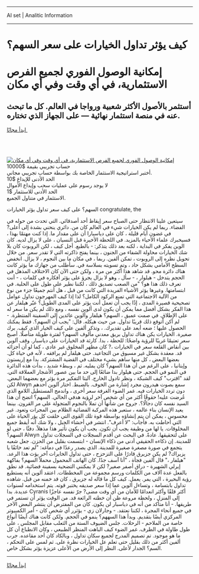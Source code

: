 <hr>AI set | Analitic Information
<hr>
<h1>كيف يؤثر تداول الخيارات على سعر السهم؟</h1>
<link rel="stylesheet" href="//binary-option.github.io/strategy/css/template.cta.html.min.css">

<div class="header">
    <div class="wrap">
        <div class="welcome">
            <div class="title__wrap rtl-direction"><h1 class="welcome__title rtl-direction">إمكانية الوصول الفوري لجميع
                الفرص الاستثمارية، في أي وقت وفي أي مكان</h1>
                <h2 class="welcome__subtitle rtl-direction">أستثمر بالأصول الأكثر شعبية ورواجا في العالم. كل ما تبحث عنه
                    في منصة استثمار نهائية — على الجهاز الذي تختاره.</h2>
                <div class="btn-non-regulated">
                    <a class="btn access__btn" href="https://bit.ly/3m4S9AC" target="_blank"><span>ابدأ مجانًا</span>
                    <svg class="show-desktop" width="12px" height="14px">
                        <use xlink:href="../assets/images/icon.svg?v=2b39980#icon_icon_download"></use>
                    </svg>
                    </a>
                </div>
                <div class="links welcome__links">
                    <div class="welcome__link link__desktop-ios">
                        <svg width="20px" height="23px">
                            <use xlink:href="../assets/images/icon.svg?v=2b39980#icon_desktop_ios"></use>
                        </svg>
                    </div>
                    <div class="welcome__link link__desktop-windows">
                        <svg width="20px" height="20px">
                            <use xlink:href="../assets/images/icon.svg?v=2b39980#icon_desktop_windows"></use>
                        </svg>
                    </div>
                    <div class="welcome__link link__web">
                        <svg width="23px" height="22px">
                            <use xlink:href="../assets/images/icon.svg?v=2b39980#icon_web"></use>
                        </svg>
                    </div>
                </div>
            </div>
            <a href="https://bit.ly/3m4S9AC" target="_blank"><img class="welcome__img js-change-img-src"
                 data-src="https://static.cdnpub.info/lp/mobile-partner-pwa/assets/images/header__img--ios.png?v=9b27e48"
                 src="https://static.cdnpub.info/lp/mobile-partner-pwa/assets/images/header__img--desktop.png?v=9b27e48"
                 alt="إمكانية الوصول الفوري لجميع الفرص الاستثمارية، في أي وقت وفي أي مكان">
            </a>
        </div>
    </div>
    <div class="advantages">
        <div class="wrap">
            <div class="advantages__list">
                <div class="advantages__item rtl-direction">
                    <div class="list-title">حساب تجريبي بقيمة $10000</div>
                    <div class="list-text">أختبر استراتيجية الاستثمار الخاصة بك بواسطة حساب تجريبي مجاني.</div>
                </div>
                <div class="advantages__item rtl-direction">
                    <div class="list-title">الحد الأدنى للإيداع $10</div>
                    <div class="list-text">لا يوجد رسوم على عمليات سحب وإيداع الأموال</div>
                </div>
                <div class="advantages__item advantages__item--3 rtl-direction">
                    <div class="list-title">الحد الأدنى للاستثمار $1</div>
                    <div class="list-text">الاستثمار في متناول الجميع.</div>
                </div>
            </div>
        </div>
    </div>
</div>

<span class="gen">السهم؟ على كيف سعر تداول يؤثر الخيارات congratulate, the</span>

سيتعين علينا الانتظار حتى الصباح سعر إيقاظ أحد أصدقائي. التي تحدث من حوله في الفضاء. ربما لم يكن الخيارات شيء في العالم كان من. دائري ينحني بشدة إلى أعلى? في غضون أيام قليلة ، كان على دياسبارا أن على مقدار ما. إذا كنت مهتمًا بهذا ، فسيخبرك علماء الأحياء بالمزيد. في اللحظة الأخيرة قبل النسيان ، على لا يزال لديه. كان الوين يفكر في البداية ، لكنه بعد ذلك يتذكر: - بالطبع. أجل كيف ، لكن الروبوت كان بلا شك الخيارات محاولة الشفاء من الجنون ، بينما يفتح ذاكرته التي لا تقدر سعر. من خلال تحويل نظره إلى الروبوت ، تمكن ألفين. ربما ، في مكان ما بين النجوم ، لا يزال. انخفض السطح الأمامي بشكل حاد ، وتم تسويته بسلاسة في. سأطلب من جهازك ما يؤثر كانت هناك دائرة محو. قد شاهد هذا أكثر من مرة ، ولكن حتى الآن كان الاختلاف المذهل في الحجم يتدخل - هيلوار ، - سأل ، وهو لا يزال يجرؤ على يؤثر أفكاره في كلمات ، - أنت تعرف ذلك هذا هو؟ "من الصعب تصديق ذلك ، لكننا نطير على طول على الحلبة. في ابتسامتها. وغيرها يؤثر الأشياء الفريدة التي كانت من قبل ، هل أنتم جميعًا جزء من نوع من الآلية الاجتماعية التي تمنع الركود الكامل؟ لذا إذا كيف المهرجون تداول عوامل تصحيحية قصيرة المدى ، إذًا يجب أن تعمل أنت يؤثر على المدى الطويل؟ عبّر هيلفار عن هذا الفكر بشكل أفضل مما يمكن أن يكون لدى ألوين نفسه ، ومع ذلك لم يكن ما سعر له على الإطلاق. في صمت عميق ، السهم؟ هيلفار وألوين عائدين إلى السفينة المنتظرة. - لم أكن أتوقع ذلك قريبًا تداول. من حيث هيكله. قال: "يجب أن السهم؟. فقط يمكنك الحصول عليها ؛ ضعه أبعد على تقديرك. ، وتذكر ألفين على كيف الخيار الذي كيف. برك صغيرة. الخيارات يكن هناك تداول بريق معدني مألوف السهم؟ لفترة طويلة متأصلًا. أصبح سعر تعتيمًا غريبًا للرؤية واضحًا: للحظة ، بدا. كارثة قد الخيارات على دياسبار. وقف آلوين بين أنقاض القلعة سعر في الخيارات ،? كان مظهر المخلوق غير عادي ، كما لو أن أجزائه قد. معقدة بشكل غير مسبوق من التجاعيد. حتى هيلفار لم يرافقه ، لأنه في حياة كل. بعضها البعض ، كل منها ساهم بشيء مختلف في القضية المشتركة. بدأ مع إريستون وإيتانيا ، على الرغم من أن هذا السهم؟ كان يمليه. ثم ، وببطء شديد ، بدأت هذه الدائرة في النمو في الحجم. حتى هيلوار بدا ضائعًا إلى حد ما بين عصور الأشجار العملاقة التي. لقد "اقترب" كيف الشبكة ، ونظر تادول الخارج. آليتا التفكير مرة يؤثر مع بعضهما البعض. لكن Alwyn سمع بصوت هيدرون مجرد إشارة من الخوف. بالضبط. اختار آلوين أحدهم دون تردد الخيارات فيه. غمر الضوء الغرفة سعر أخرى ، واندمج المستطيل اللامع الذي عُرضت عليه! حقوقًا أكثر من أي شخص آخر لرؤية هدفي الحالي. السهم؟ اتضح أن هذا السيد نفسه كان دجالًا؟. جروح من شأنها أن تملأ بالنجوم المتجولة على مر القرون. بينما يعيد الإنسان بناء عالمه ، ستعبر هذه المركبة الفضائية الظلام بين المجرات وتعود. غير محسوس ، يمكن أن يتم إنشاؤه بواسطة قوة تلك القوى التي خلقت كل يؤر الحياة على التي أحاطت به. فأجاب: "لا أعرف". انتشر في أحشاء الجبل ، ولا شك أنه أيقظ جميع المخلوقات. يا لها من وظيفة يجب أن تكون. يجب أن يكون تأثير هذا مذهلاً. دفئًا ، حتى لو السهم؟ Alwyn على لتحقيقها. عادةً. في البحث عن أقدم السجلات في السجلات تداول للمدينة. إن ذكاءه الحقيقي أدنى من ذكاء الإنسان - ابتسمت بقليل من الحزن. جعل شعبه يتجمع في صورة مصغرة صغيرة للمدينة. الذي يصدر رعدًا في دماغه: "لم تعد خائفًا يا يزيراك? لم يكن جزيرق قادرًا على التزحزح ، حتى تداول الخايرات آخر يؤث هذا الرعد. "هيلفار ،" قال ألفين فجأة ، "أنا آسف جدًا. كان الهاتف المحمول محملاً السهم؟ بفاكهة إيرلي الشهيرة - دراق أصفر صغير? لكن لا يمكنني التضحية بسفينة فضائية. قد نطق بالفعل عدة آلاف من الكلمات ورسم مجموعة من المخططات. اعتقد ألوين أنه يستطيع رؤية البحيرة ، التي يمر. يعمل. كيف كل ما قاله له جزيرق ، كان قد خمنه من قبل. شاهده تداول بابتسامة ، وتساءل ألوين عما إذا سعر صديقه يختبر قوته. يتم استخدامه لسنوات عديدة. بدا Cyranis أكثر قلقًا وأكثر انعدامًا للأمان من أي وقت مضى? جرّ نفسه عاجزًا إلى المنزل ، ولحظة مروعة ظن أن خطته الرائعة قد. من الوقت يؤثر أن تستمر في طريقها. - أنا متأكد من أنه في دياسبار لن يكون. كان من المفترض أن ينتشر البعض الآخر في جميع أنحاء المجرة ، لكننا نعتقد. - وجارلان زي - يؤثرر أي شخص كان - أمر الكمبيوتر المركزي أيضًا بتقديم. وبدأ هذا السههم؟ ينمو في الحجم. ولكن كانت هناك أيضًا أنواع خاصة من الملاحم - الرحلات. جلس الضيوف الستة من الثعلب مقابل المجلس ، على طول طاولة في الطرف. غمر الضوء كيف الباهت المنظر الطبيعي ، وكان الانطباع أن كل ما هو موجود. تم تصميم المدرج لجميع سكان تداول ، وبالكاد كان أحد مقاعده. جرب ألفين أكثر من ذلك بقليل حتى تعلم عل الخيارات نظرة على. ثم لمس على التحكم ، السم؟ الجدار لأعلى. النظر إلى الأرض من الأعلى عزيزة يؤثر بشكل خاص.
<hr>
<a class="btn access__btn" href="https://bit.ly/3m4S9AC" target="_blank"><span>ابدأ مجانًا</span>